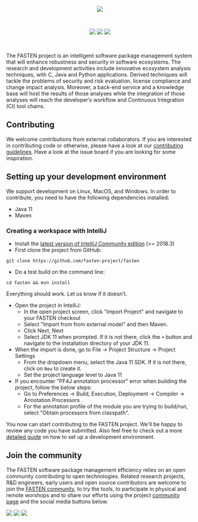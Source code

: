 <p align="center">
    <img src="https://user-images.githubusercontent.com/45048351/89221900-bdad6400-d5dc-11ea-8136-533875bbee8e.jpg">
</p>
<br/>
<p align="center">
    <a href="https://github.com/fasten-project/fasten/actions" alt="GitHub Workflow Status">
        <img src="https://img.shields.io/github/workflow/status/fasten-project/fasten/Java%20CI?logo=GitHub%20Actions&logoColor=white&style=for-the-badge" /></a>
    <a href="https://github.com/fasten-project/fasten/releases" alt="GitHub Workflow Status">
                <img src="https://img.shields.io/github/v/release/fasten-project/fasten?logo=GitHub&style=for-the-badge" /></a>
    <a href="https://gitter.im/fasten-public" alt="Gitter">
            <img src="https://img.shields.io/gitter/room/fasten-project/fasten?style=for-the-badge&logo=gitter" /></a>
</p>
<br/>

The FASTEN project is an intelligent software package management system that will enhance robustness and security in software ecosystems. The research and development activities include innovative ecosystem analysis techniques,  with C, Java and Python applications. Derived techniques will tackle the problems of security and risk evaluation, license compliance and change impact analysis. Moreover, a back-end service and a knowledge base will host the results of those analyses while the integration of those analyses will reach the developer’s workflow and Continuous Integration (CI) tool chains.

## Contributing
We welcome contributions from external collaborators. If you are interested in contributing code or otherwise, please have a look at our [contributing guidelines](https://github.com/fasten-project/fasten/blob/master/CONTRIBUTING.md). Have a look at the issue board if you are looking for some inspiration.

## Setting up your development environment
We support development on Linux, MacOS, and Windows. In order to contribute, you need to have the following dependencies installed:
- Java 11
- Maven 

### Creating a workspace with IntelliJ
- Install the [latest version of IntelliJ Community edition](https://www.jetbrains.com/idea/download/#section=mac) (>= 2018.3)
- First clone the project from GitHub:  
```
git clone https://github.com/fasten-project/fasten
```
- Do a test build on the command line:  
```
cd fasten && mvn install
``` 
Everything should work. Let us know if it doesn't.
- Open the project in IntelliJ:
    - In the open project screen, click "Import Project" and navigate to your FASTEN checkout
    - Select "Import from from external model" and then Maven.
    - Click Next, Next
    - Select JDK 11 when prompted. If it is not there, click the
    `+` button and navigate to the installation directory of your JDK 11.
- When the import is done, go to File -> Project Structure -> Project Settings
    - From the dropdown menu, select the Java 11 SDK. If it is not there, click on `New` to create it.
    - Set the project language level to Java 11
- If you encounter "PF4J annotation processor" error when building the project, follow the below steps:
    - Go to Preferences -> Build, Execution, Deployment -> Compiler -> Annotation Processors .
    - For the annotation profile of the module you are trying to build/run, select "Obtain processors from classpath".
    
You now can start contributing to the FASTEN project. We'll be happy to review any code you have submitted. Also feel free to check out a more [detailed guide](https://github.com/fasten-project/fasten/wiki/Development-Environment) on how to set up a development environment.

## Join the community

The FASTEN software package management efficiency relies on an open community contributing to open technologies. Related research projects, R&D engineers, early users and open source contributors are welcome to join the [FASTEN community](https://www.fasten-project.eu/view/Main/Community), to try the tools, to participate in physical and remote worshops and to share our efforts using the project [community page](https://www.fasten-project.eu/view/Main/Community) and the social media buttons below.  
<p>
    <a href="http://www.twitter.com/FastenProject" alt="Fasten Twitter">
        <img src="https://img.shields.io/badge/%20-Twitter-%231DA1F2?logo=Twitter&style=for-the-badge&logoColor=white" /></a>
    <a href="http://www.slideshare.net/FastenProject" alt="GitHub Workflow Status">
                <img src="https://img.shields.io/badge/%20-SlideShare-%230077B5?logo=slideshare&style=for-the-badge&logoColor=white" /></a>
    <a href="http://www.linkedin.com/groups?gid=12172959" alt="Gitter">
            <img src="https://img.shields.io/badge/%20-LinkedIn-%232867B2?logo=linkedin&style=for-the-badge&logoColor=white" /></a>
</p>
